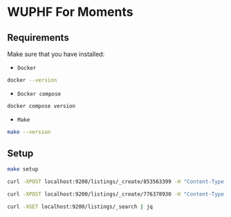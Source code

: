 # WUPHF For Moments

## Requirements

Make sure that you have installed:

- `Docker`

```bash
docker --version
```

- `Docker compose`

```bash
docker compose version
```

- `Make`

```bash
make --version
```

## Setup

```bash
make setup

curl -XPOST localhost:9200/listings/_create/853563399 -H "Content-Type: application/json" -d @packages/elastic/available-listing-V2.json | jq

curl -XPOST localhost:9200/listings/_create/776378930 -H "Content-Type: application/json" -d @packages/elastic/purchased-listing-V2.json | jq

curl -XGET localhost:9200/listings/_search | jq
```